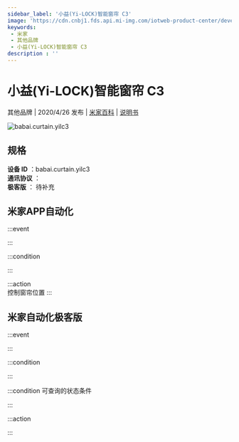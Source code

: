 ```yaml
---
sidebar_label: '小益(Yi-LOCK)智能窗帘 C3'
image: 'https://cdn.cnbj1.fds.api.mi-img.com/iotweb-product-center/developer_1586421756687SizPaa1e.png?GalaxyAccessKeyId=AKVGLQWBOVIRQ3XLEW&Expires=9223372036854775807&Signature=oqgOi5PcX6Q8qTcsWbITFTxQzkY='
keywords: 
 - 米家
 - 其他品牌
 - 小益(Yi-LOCK)智能窗帘 C3
description : ''
---
```

# 小益(Yi-LOCK)智能窗帘 C3

其他品牌 | 2020/4/26 发布 | [米家百科](https://home.mi.com/webapp/content/baike/product/index.html?model=babai.curtain.yilc3) | [说明书](https://home.mi.com/views/introduction.html?model=babai.curtain.yilc3&region=cn)

![babai.curtain.yilc3](https://cdn.cnbj1.fds.api.mi-img.com/iotweb-product-center/developer_1586421756687SizPaa1e.png?GalaxyAccessKeyId=AKVGLQWBOVIRQ3XLEW&Expires=9223372036854775807&Signature=oqgOi5PcX6Q8qTcsWbITFTxQzkY=)

## 规格  
> 
**设备 ID** ：babai.curtain.yilc3  
**通讯协议** ：  
**极客版**  ： 待补充 


## 米家APP自动化  

:::event  

:::

:::condition  

:::

:::action   
控制窗帘位置
:::

## 米家自动化极客版  

:::event  

:::

:::condition  

:::

:::condition 可查询的状态条件  

:::

:::action  

:::

        
